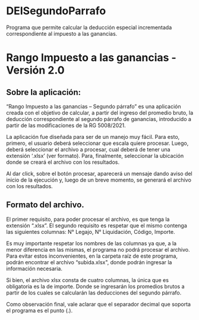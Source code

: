 # DEISegundoParrafo
Programa que permite calcular la deducción especial incrementada correspondiente al impuesto a las ganancias.


# Rango Impuesto a las ganancias - Versión 2.0

## Sobre la aplicación:

“Rango Impuesto a las ganancias – Segundo párrafo” es una aplicación creada con el objetivo de calcular, a partir del ingreso del promedio bruto, la deducción correspondiente al segundo párrafo de ganancias, introducido a partir de las modificaciones de la RG 5008/2021.

La aplicación fue diseñada para ser de un manejo muy fácil. Para esto, primero, el usuario deberá seleccionar que escala quiere procesar. Luego, deberá seleccionar el archivo a procesar, cual deberá de tener una extensión ‘.xlsx’ (ver formato). Para, finalmente, seleccionar la ubicación donde se creará el archivo con los resultados.

Al dar click, sobre el botón procesar, aparecerá un mensaje dando aviso del inicio de la ejecución y, luego de un breve momento, se generará el archivo con los resultados. 

## Formato del archivo.

El primer requisito, para poder procesar el archivo, es que tenga la extensión “.xlsx”. El segundo requisito es respetar que el mismo contenga las siguientes columnas: N° Legajo, N° Liquidación, Código, Importe. 

Es muy importante respetar los nombres de las columnas ya que, a la menor diferencia en las mismas, el programa no podrá procesar el archivo. Para evitar estos inconvenientes, en la carpeta raíz de este programa, podrán encontrar el archivo “subida.xlsx", donde podrán ingresar la información necesaria.

Si bien, el archivo xlsx consta de cuatro columnas, la única que es obligatoria es la de importe. Donde se ingresarán los promedios brutos a partir de los cuales se calcularán las deducciones del segundo párrafo.

Como observación final, vale aclarar que el separador decimal que soporta el programa es el punto (.). 
